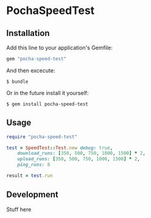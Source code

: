 # PochaSpeedTest

## Installation

Add this line to your application's Gemfile:

```ruby
gem "pocha-speed-test"
```

And then excecute:

	$ bundle

Or in the future install it yourself:

	$ gem install pocha-speed-test

## Usage

```ruby
require "pocha-speed-test"

test = SpeedTest::Test.new debug: true,
	download_runs: [350, 500, 750, 1000, 1500] * 2,
	upload_runs: [350, 500, 750, 1000, 1500] * 2,
	ping_runs: 8

result = test.run
```

## Development

Stuff here













